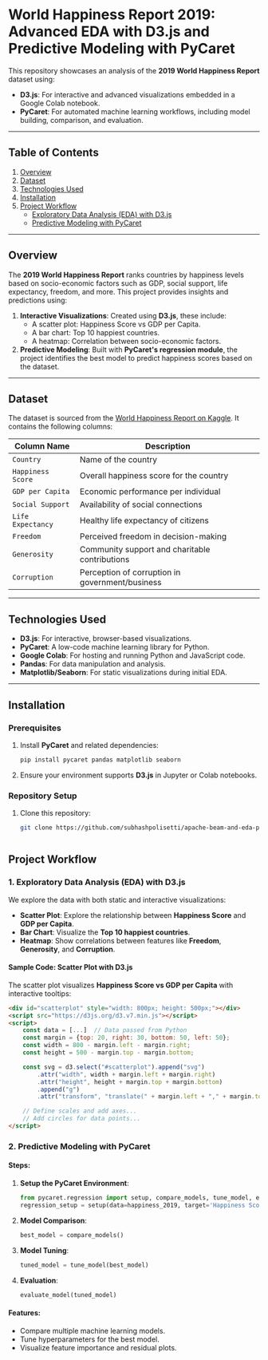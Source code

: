 
# World Happiness Report 2019: Advanced EDA with D3.js and Predictive Modeling with PyCaret

This repository showcases an analysis of the **2019 World Happiness Report** dataset using:
- **D3.js**: For interactive and advanced visualizations embedded in a Google Colab notebook.
- **PyCaret**: For automated machine learning workflows, including model building, comparison, and evaluation.

---

## Table of Contents

1. [Overview](#overview)
2. [Dataset](#dataset)
3. [Technologies Used](#technologies-used)
4. [Installation](#installation)
5. [Project Workflow](#project-workflow)
   - [Exploratory Data Analysis (EDA) with D3.js](#exploratory-data-analysis-eda-with-d3js)
   - [Predictive Modeling with PyCaret](#predictive-modeling-with-pycaret)


---

## Overview

The **2019 World Happiness Report** ranks countries by happiness levels based on socio-economic factors such as GDP, social support, life expectancy, freedom, and more. This project provides insights and predictions using:
1. **Interactive Visualizations**: Created using **D3.js**, these include:
   - A scatter plot: Happiness Score vs GDP per Capita.
   - A bar chart: Top 10 happiest countries.
   - A heatmap: Correlation between socio-economic factors.
2. **Predictive Modeling**: Built with **PyCaret's regression module**, the project identifies the best model to predict happiness scores based on the dataset.

---

## Dataset

The dataset is sourced from the [World Happiness Report on Kaggle](https://www.kaggle.com/unsdsn/world-happiness). It contains the following columns:

| Column Name                | Description                                             |
|----------------------------|---------------------------------------------------------|
| `Country`                  | Name of the country                                     |
| `Happiness Score`          | Overall happiness score for the country                |
| `GDP per Capita`           | Economic performance per individual                    |
| `Social Support`           | Availability of social connections                     |
| `Life Expectancy`          | Healthy life expectancy of citizens                    |
| `Freedom`                  | Perceived freedom in decision-making                   |
| `Generosity`               | Community support and charitable contributions         |
| `Corruption`               | Perception of corruption in government/business        |

---

## Technologies Used

- **D3.js**: For interactive, browser-based visualizations.
- **PyCaret**: A low-code machine learning library for Python.
- **Google Colab**: For hosting and running Python and JavaScript code.
- **Pandas**: For data manipulation and analysis.
- **Matplotlib/Seaborn**: For static visualizations during initial EDA.

---

## Installation

### Prerequisites
1. Install **PyCaret** and related dependencies:
   ```bash
   pip install pycaret pandas matplotlib seaborn
   ```
2. Ensure your environment supports **D3.js** in Jupyter or Colab notebooks.

### Repository Setup
1. Clone this repository:
   ```bash
   git clone https://github.com/subhashpolisetti/apache-beam-and-eda-projects.git



## Project Workflow

### 1. Exploratory Data Analysis (EDA) with D3.js
We explore the data with both static and interactive visualizations:
- **Scatter Plot**: Explore the relationship between **Happiness Score** and **GDP per Capita**.
- **Bar Chart**: Visualize the **Top 10 happiest countries**.
- **Heatmap**: Show correlations between features like **Freedom**, **Generosity**, and **Corruption**.

#### Sample Code: Scatter Plot with D3.js
The scatter plot visualizes **Happiness Score vs GDP per Capita** with interactive tooltips:
```html
<div id="scatterplot" style="width: 800px; height: 500px;"></div>
<script src="https://d3js.org/d3.v7.min.js"></script>
<script>
    const data = [...]  // Data passed from Python
    const margin = {top: 20, right: 30, bottom: 50, left: 50};
    const width = 800 - margin.left - margin.right;
    const height = 500 - margin.top - margin.bottom;

    const svg = d3.select("#scatterplot").append("svg")
        .attr("width", width + margin.left + margin.right)
        .attr("height", height + margin.top + margin.bottom)
        .append("g")
        .attr("transform", "translate(" + margin.left + "," + margin.top + ")");

    // Define scales and add axes...
    // Add circles for data points...
</script>
```

### 2. Predictive Modeling with PyCaret
#### Steps:
1. **Setup the PyCaret Environment**:
   ```python
   from pycaret.regression import setup, compare_models, tune_model, evaluate_model
   regression_setup = setup(data=happiness_2019, target='Happiness Score', session_id=123, normalize=True)
   ```
2. **Model Comparison**:
   ```python
   best_model = compare_models()
   ```
3. **Model Tuning**:
   ```python
   tuned_model = tune_model(best_model)
   ```
4. **Evaluation**:
   ```python
   evaluate_model(tuned_model)
   ```

#### Features:
- Compare multiple machine learning models.
- Tune hyperparameters for the best model.
- Visualize feature importance and residual plots.





